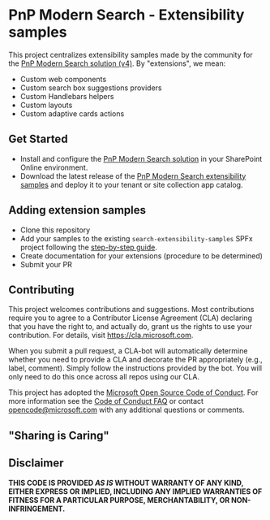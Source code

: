# PnP Modern Search - Extensibility samples

This project centralizes extensibility samples made by the community for the [PnP Modern Search solution (v4)](https://github.com/microsoft-search/pnp-modern-search). By "extensions", we mean:

- Custom web components
- Custom search box suggestions providers
- Custom Handlebars helpers
- Custom layouts
- Custom adaptive cards actions

## Get Started

- Install and configure the [PnP Modern Search solution](https://microsoft-search.github.io/pnp-modern-search/installation/) in your SharePoint Online environment.
- Download the latest release of the [PnP Modern Search extensibility samples](https://github.com/microsoft-search/pnp-modern-search-extensibility-samples/releases) and deploy it to your tenant or site collection app catalog.

## Adding extension samples 

- Clone this repository
- Add your samples to the existing `search-extensibility-samples` SPFx project following the [step-by-step guide](https://microsoft-search.github.io/pnp-modern-search/extensibility/).
- Create documentation for your extensions (procedure to be determined)
- Submit your PR

## Contributing

This project welcomes contributions and suggestions. Most contributions require you to agree to a
Contributor License Agreement (CLA) declaring that you have the right to, and actually do, grant us
the rights to use your contribution. For details, visit https://cla.microsoft.com.

When you submit a pull request, a CLA-bot will automatically determine whether you need to provide
a CLA and decorate the PR appropriately (e.g., label, comment). Simply follow the instructions
provided by the bot. You will only need to do this once across all repos using our CLA.

This project has adopted the [Microsoft Open Source Code of Conduct](https://opensource.microsoft.com/codeofconduct/).
For more information see the [Code of Conduct FAQ](https://opensource.microsoft.com/codeofconduct/faq/) or
contact [opencode@microsoft.com](mailto:opencode@microsoft.com) with any additional questions or comments.

## "Sharing is Caring"

## Disclaimer

**THIS CODE IS PROVIDED *AS IS* WITHOUT WARRANTY OF ANY KIND, EITHER EXPRESS OR IMPLIED, INCLUDING ANY IMPLIED WARRANTIES OF FITNESS FOR A PARTICULAR PURPOSE, MERCHANTABILITY, OR NON-INFRINGEMENT.**
